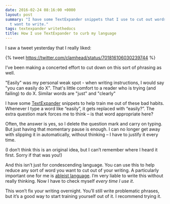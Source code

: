 ```yaml
---
date: 2016-02-24 08:16:00 +0000
layout: post
summary: "I have some TextExpander snippets that I use to cut out words I don\u2019\
  t want to write."
tags: textexpander writethedocs
title: How I use TextExpander to curb my language
---
```


I saw a tweet yesterday that I really liked:

{% tweet https://twitter.com/clamhead/status/701816106030239744 %}

I’ve been making a concerted effort to cut down on this sort of phrasing as well.

"Easily" was my personal weak spot - when writing instructions, I would say "you can easily do X". That's little comfort to a reader who is trying (and failing) to do X. Similar words are "just" and "clearly"

I have some [TextExpander](https://smilesoftware.com/textexpander) snippets to help train me out of these bad habits. Whenever I type a word like “easily”, it gets replaced with “easily?”. The extra question mark forces me to think &ndash; is that word appropriate here?

Often, the answer is yes, so I delete the question mark and carry on typing. But just having that momentary pause is enough. I can no longer get away with slipping it in automatically, without thinking &ndash; I have to justify it every time.

(I don’t think this is an original idea, but I can’t remember where I heard it first. Sorry if that was you!)

And this isn’t just for condescending language. You can use this to help reduce any sort of word you want to cut out of your writing. A particularly important one for me is [ableist language](http://www.autistichoya.com/p/ableist-words-and-terms-to-avoid.html). I’m very liable to write this without really thinking. Now I have to check myself *every time I use it*.

This won’t fix your writing overnight. You’ll still write problematic phrases, but it’s a good way to start training yourself out of it. I recommend trying it.
